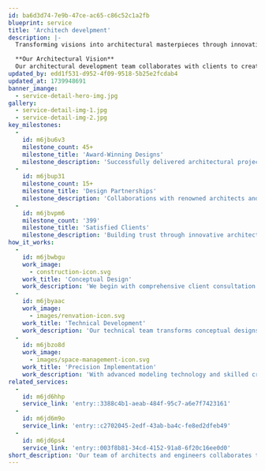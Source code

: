 ```yaml
---
id: ba6d3d74-7e9b-47ce-ac65-c86c52c1a2fb
blueprint: service
title: 'Architech develpment'
description: |-
  Transforming visions into architectural masterpieces through innovative design and meticulous execution. At Orion Construction, our architectural development services blend creativity with functionality to create spaces that inspire and endure.

  **Our Architectural Vision**
  Our architectural development team collaborates with clients to create structures that balance aesthetic appeal with practical functionality. We specialize in translating concepts into detailed plans and bringing those plans to life through expert construction techniques.
updated_by: edd1f531-d952-4f09-9518-5b25e2fcdab4
updated_at: 1739948691
banner_imange:
  - service-detail-hero-img.jpg
gallery:
  - service-detail-img-1.jpg
  - service-detail-img-2.jpg
key_milestones:
  -
    id: m6jbu6v3
    milestone_count: 45+
    milestone_title: 'Award-Winning Designs'
    milestone_description: 'Successfully delivered architectural projects across residential, commercial, and institutional sectors'
  -
    id: m6jbup31
    milestone_count: 15+
    milestone_title: 'Design Partnerships'
    milestone_description: 'Collaborations with renowned architects and design firms ensuring exceptional results'
  -
    id: m6jbvpm6
    milestone_count: '399'
    milestone_title: 'Satisfied Clients'
    milestone_description: 'Building trust through innovative architectural solutions and meticulous execution'
how_it_works:
  -
    id: m6jbwbgu
    work_image:
      - construction-icon.svg
    work_title: 'Conceptual Design'
    work_description: 'We begin with comprehensive client consultation to understand your vision, requirements, and aspirations. Our architects develop initial concepts that capture your unique needs while incorporating site-specific considerations.'
  -
    id: m6jbyaac
    work_image:
      - images/renvation-icon.svg
    work_title: 'Technical Development'
    work_description: 'Our technical team transforms conceptual designs into detailed architectural plans, including structural analyses, material specifications, and compliance with building codes and regulations.'
  -
    id: m6jbzo8d
    work_image:
      - images/space-management-icon.svg
    work_title: 'Precision Implementation'
    work_description: 'With advanced modeling technology and skilled craftspeople, we execute architectural designs with precision, ensuring every detail aligns with the original vision while maintaining structural integrity.'
related_services:
  -
    id: m6jd6hhp
    service_link: 'entry::3388c4b1-aeab-484f-95c7-a6e7f7423161'
  -
    id: m6jd6m9o
    service_link: 'entry::c2702045-2edf-43ab-ba4c-fe8ed2dfeb49'
  -
    id: m6jd6ps4
    service_link: 'entry::003f8b81-34cd-4152-91a8-6f20c16ee0d0'
short_description: 'Our team of architects and engineers collaborates to design functional, aesthetically pleasing, and sustainable buildings tailored to our clients’ needs. By integrating innovative technology, precision engineering, and eco-friendly practices, we create high-quality structures that ensure efficiency, durability, and long-term value, shaping better spaces for the future.'
---
```

